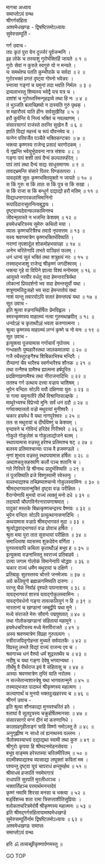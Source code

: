 मागचा अध्याय  
समाप्तोऽयं ग्रन्थः  
श्रीगर्गसंहिता  
अश्वमेधखण्डः - द्विषष्टितमोऽध्यायः  
सुमेरुसम्पूर्ति -  
  
गर्ग उवाच -  
तपः कृतं पुरा येन दुर्ज्जरं पूर्वजन्मनि ।  
इह लोके च तस्याशु गुरोर्भक्तिर्हि जायते ॥ १ ॥  
गुरोः सेवां न कुरुते स्वगुरुं यो न मन्यते ।  
यः समर्थश्च पतति कुम्भीपाके च सर्वदा ॥ २ ॥  
गुरोरभक्तं प्रगतं दृष्ट्वा गोघ्नो भवेन्नरः ।  
स्नात्वा गङ्गां च यमुनां तदा भवति निर्मलः ॥ ३ ॥  
द्रव्यलाभस्तु शिष्यस्य भवेद्वै यत्र यत्र च ।  
दशांशं च गुरोस्तस्मिन्गृहद्रव्ये तथा हि नः ॥ ४ ॥  
तं भुञ्जति बलाच्छिष्यो न दास्यति गुरुं पृथक् ।  
स महारौरवं याति हीनः सर्वसुखैरिह ॥ ५ ॥  
हरौ कुर्वन्ति ये नित्यं भक्तिं च नवलक्षणम् ।  
संसारसागरं राजंस्ते तरन्ति सुखेन वै ॥ ६ ॥  
ज्ञातिं विद्यां महत्त्वं च रूपं यौवनमेव च ।  
यत्नेन परिवर्जेत पञ्चैते भक्तिकण्टकाः ॥ ७ ॥  
भक्त्या कृष्णस्य राजेन्द्र प्रसादं चरणोदकम् ।  
ये गृह्णन्ति भवेयुर्भूपावना नात्र संशयः ॥ ८ ॥  
गङ्गा पापं शशी तापं दैन्यं कल्पतरुर्हरेत् ।  
पापं तापं तथा दैन्यं सद्यः साधुसमागमः ॥ ९ ॥  
तावद्‌भ्रमन्ति संसारे पितरः पिण्डतत्पराः ।  
यावद्‌वंशे सुतः कृष्णभक्तियुक्तो न जायते ॥ १० ॥  
स किं गुरुः स किं तातः स किं पुत्र स किं सखा ।  
स किं राजा स किं बन्धुर्न दद्याद्यो हरौ मतिम् ॥ ११ ॥  
विद्याधनागारकलाभिमानिनो  
     रूपादिदारासुतनित्यबुद्धयः ।  
दृष्ट्वान्यदेवान्फलकामिनश्च  
     जीवन्मृतास्ते न भजन्ति केशवम् ॥ १२ ॥  
हयमेधचरित्रस्य सुमेरुः कथितो मया ।  
व्यासः कृष्णचरित्रैश्च तवाग्रे नृपसत्तम ॥ १३ ॥  
यस्य श्रवणमात्रेण कृष्णभक्तिर्भविष्यति ।  
नराणां नृपशार्दूल शोकमोहभयापहा ॥ १४ ॥  
अनेन चरितेनापि लभते वाञ्छितं फलम् ।  
धनं धान्यं सुतं भक्तिं तथा शत्रुक्षयं नरः ॥ १५ ॥  
तस्माद्‌भजाशु राजेन्द्र श्रीकृष्णं जगदीश्वरम् ।  
भक्त्या गृहे वा विपिने ज्ञात्वा विश्वं मनोमयम् ॥ १६ ॥  
आयुस्ते नरवीर वर्धतु सदा हेमन्तरात्रिर्यथा  
लोकानां प्रियदर्शनो भव सदा हेमन्तसूर्यो यथा ।  
शत्रूणामतिदुःसहो भव सदा हेमन्ततोयं यथा  
नाशं यान्तु तवारयोऽपि सततं हेमन्तपद्मं यथा ॥ १७ ॥  
सूत उवाच -  
इति श्रुत्वा वज्रनाभिर्हर्षितः प्रेमविह्वलः ।  
स्मरन्कृष्णस्य माहात्म्यं नत्वा गुरुमथाब्रवीत् ॥ १८ ॥  
धन्योऽहं च कृतार्थोऽहं भवता करुणात्मना ।  
श्रुत्वा कृष्णस्य माहात्म्यं लग्नं कृष्णे च नो मनः ॥ १९ ॥  
सूत उवाच -  
इत्युक्त्वा पूजयामास गर्गाचार्यं नृपोत्तमः ।  
गन्धाक्षतैः पुष्पहारैस्तथा जालकमालया ॥ २० ॥  
गजै रथैस्तुरङ्गैश्च शिबिकाभिश्च मन्दिरैः ।  
रौप्याणां चैव भारैश्च स्वर्णभारैश्च शौनक ॥ २१ ॥  
तथा रत्नैश्च ग्रामैश्च ह्यात्मना हर्षपूरितः ।  
प्रदक्षिणाप्रणामैश्च तथा नीराजनादिभिः ॥ २२ ॥  
ततश्च गर्ग उत्थाय दत्त्वा वज्राय चाशिषम् ।  
भूपेन वन्दितः सोऽपि ययौ दक्षिणया युतः ॥ २३ ॥  
स गत्वा यमुनातीरे तीर्थे विश्रान्तिसञ्ज्ञके ।  
माथुरेभ्यश्च विप्रेभ्यो मुनिः सर्वं धनं ददौ ॥ २४ ॥  
गर्गवाक्यात्ततो वज्रो मथुरायां मुनीश्वरैः ।  
चकार हयमेधं वै यथा नागपुरेश्वरः ॥ २५ ॥  
ततः स मथुरायां च दीर्घविष्णुं च केशवम् ।  
वृन्दावने च गोविन्दं हरिदेवं गिरीश्वरे ॥ २६ ॥  
गोकुले गोकुलेशं च गोकुलाद्योजने बलम् ।  
स्थापयामास वज्रस्तु हरेश्च प्रतिमाश्च षट् ॥ २७ ॥  
बलस्य प्रतिमाश्चान्याः पञ्च वै व्रजमण्डले ।  
नृणां शुभाय वज्रस्तु स्थापयामास हर्षितः ॥ २८ ॥  
अब्दाश्चतुःसहस्राणि कलौ पञ्च शतानि च ।  
गते गिरिवरे हि श्रीनाथः प्रादुर्भविष्यति ॥ २९ ॥  
तं पूजयिष्यति व्रजे विष्णुस्वामी रवेस्तनुः ।  
वल्लभाद्याश्च तच्छिष्याश्चान्ये गोकुलस्वामिनः ॥ ३० ॥  
श्रीमद्‌भागवतान्मुक्तिं दृष्ट्वा वज्रः परीक्षितः ।  
वैराग्येणापि मुनयो राज्यं त्यक्तुं मनो दधे ॥ ३१ ॥  
तदाययौ चौपगविर्नरनारायणाश्रमात् ।  
पादुकां मस्तके बिभ्रत्कृष्णचन्द्रस्य वैष्णवः ॥ ३२ ॥  
भूपेन वन्दितः सोऽपि प्रत्युत्थानासनादिभिः ।  
कथयामास वज्राग्रे श्रीमद्‌भागवतं मुदा ॥ ३३ ॥  
श्रुत्वोद्धवाद्‌भागवतं वज्रः प्रोवाच हर्षितः ।  
श्रुता मया पुरा तात सुसभायां परीक्षितः ॥ ३४ ॥  
समाधिभाषा व्यासस्य शुकदेवेन वर्णिता ।  
पुनस्त्वयापि कथिता कृतार्थोऽहं बभूव ह ॥ ३५ ॥  
इत्युक्त्वा वज्रनाभिस्तु स्वराज्यं प्रतिबाहवे ।  
दत्त्वा जगाम गोलोकं विमानेनापि चोद्धवः ॥ ३६ ॥  
चकार राज्यं धर्मेण मथुरायां च दक्षिणे ।  
प्रतिबाहुः सुतस्तस्य चोत्तरे जनमेजयः ॥ ३७ ॥  
अग्रे कलियुगो ब्रह्मन्नागमिष्यति दारुणः ।  
परन्तु चैकं निर्वाहं दृश्यते पापनाशनम् ॥ ३८ ॥  
यावद्‌भागवतं शास्त्रं यावद्‌गोकुलस्वामिनः ।  
यावद्‌गोवर्धनो गङ्गा तावत्कलियुगं न हि ॥ ३९ ॥  
भारतानां च खण्डानां जम्बूद्वीपे यथा मुने ।  
मध्ये संराजते मेरुः सौवर्णः पद्मपुष्पवत् ॥ ४० ॥  
तथा गोलोकखण्डानां संहितायां महामुने ।  
हयमेधचरित्रस्य मध्ये मेरुर्विराजते ॥ ४१ ॥  
अस्य श्रवणमात्रेण विप्रहा गुरुतल्पगः ।  
स्त्रीराजपितृगोहन्ता मुच्यते सर्वपातकैः ॥ ४२ ॥  
विप्रस्तु लभते विद्यां राज्यं राजन्य एव च ।  
श्रवणाच्च धनं वैश्यो धर्मं शूद्रस्तथैव च ॥ ४३ ॥  
नदीषु च यथा गङ्गा देवेषु भगवान्यथा ।  
तीर्थेषु वै रीर्थराज इयं वै संहितासु च ॥ ४४ ॥  
अस्याः श्रवणमात्रेण तृप्तिं याति नरोतमः ।  
न सज्जेतान्यशास्त्रेषु यथा भागवतान्मुने ॥ ४५ ॥  
तस्माद्‌भजत पादाब्जं श्रीकृष्णस्य महात्मनः ।  
कल्याणार्थं च मुनयो भक्तदुःखहरस्य च ॥ ४६ ॥  
श्रीगर्ग उवाच -  
इति श्रुत्वा शौनकाद्या मुनयश्चरितं हरेः ।  
श्लाघां वै सूतपुत्रस्य चक्रुर्हर्षितमानसाः ॥ ४७ ॥  
संसारसागरे मग्नं दीनं मां करुणानिधे ।  
कालग्रहगृहीताङ्गं त्राहि विष्णो नमोऽस्तु ते ॥ ४८ ॥  
अनुगृह्णीष्व नः साधो त्वं ह्यनाथस्य वल्लभः ।  
त्रैलोक्यस्याभयं दद्याद्यथा स्वामी तथा कुरु ॥ ४९ ॥  
श्रीगुरोः कृपया हि श्रीमदनमोहनसेवया ।  
बभूव वाङ्‌मम हरेस्तस्या चरितमीरितम् ॥ ५० ॥  
वाल्मीक्याद्याश्च व्यासाद्या लघूक्तां कवितां मम ।  
पश्यन्तु दृष्ट्वा यूयं चापराधं क्षन्तुमर्हथ ॥ ५१ ॥  
श्रीमाधवं व्रजपतिं नवमेघगात्रं  
     राधापतिं सुरपतिं मुरलीधरञ्च ।  
भक्तार्तिहञ्च परमार्थमनन्तदेवं  
     कृष्णं नमामि शिरसा मनसा च भक्त्या ॥ ५२ ॥  
षड्‌विंशच्च शता रामा त्रिसप्ताशीतिसुप्रियाः ।  
श्लोकाश्चरित्रमेरोर्वै श्रीकृष्णस्य महात्मनः ॥ ५३ ॥  
इति श्रीमद्‌गर्गसंहितायामश्वमेधखण्डे  
सुमेरुसम्पूर्तिर्नाम द्विषष्टितमोऽध्यायः ॥ ६२ ॥  
अश्वमेधखण्डः समाप्तः  
समाप्तोऽयं ग्रन्थः  
  
हरिः ॐ तत्सच्छ्रीकृष्णार्पणमस्तु ॥  
  
GO TOP
